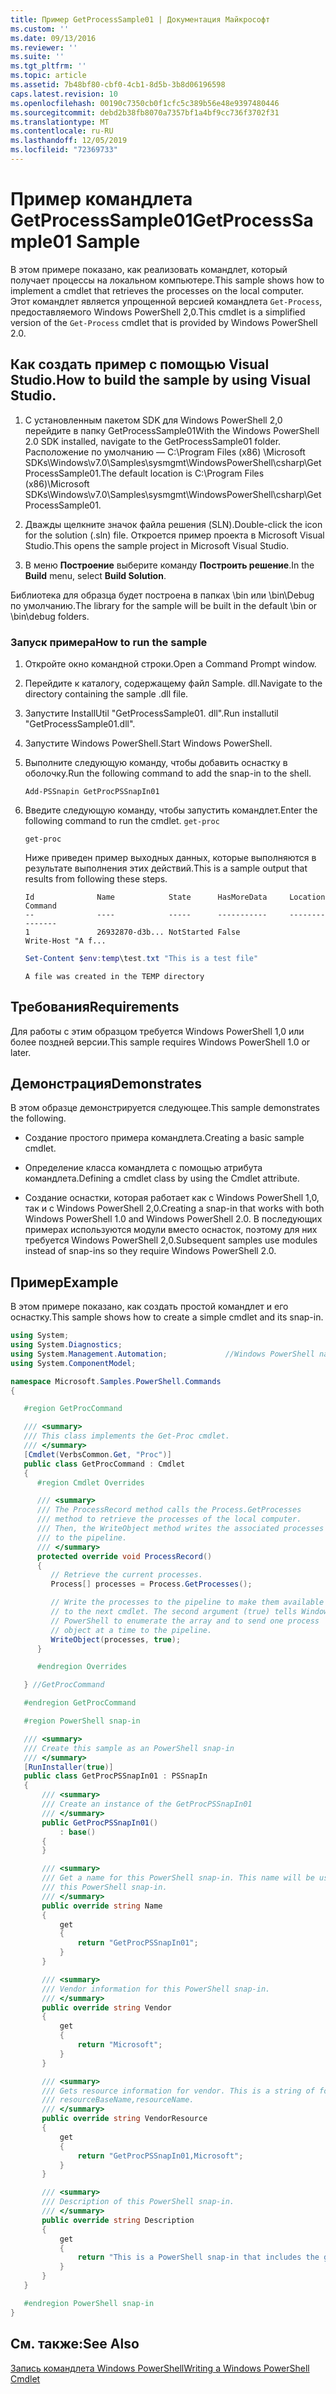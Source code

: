 ```yaml
---
title: Пример GetProcessSample01 | Документация Майкрософт
ms.custom: ''
ms.date: 09/13/2016
ms.reviewer: ''
ms.suite: ''
ms.tgt_pltfrm: ''
ms.topic: article
ms.assetid: 7b48bf80-cbf0-4cb1-8d5b-3b8d06196598
caps.latest.revision: 10
ms.openlocfilehash: 00190c7350cb0f1cfc5c389b56e48e9397480446
ms.sourcegitcommit: debd2b38fb8070a7357bf1a4bf9cc736f3702f31
ms.translationtype: MT
ms.contentlocale: ru-RU
ms.lasthandoff: 12/05/2019
ms.locfileid: "72369733"
---
```

# <a name="getprocesssample01-sample"></a><span data-ttu-id="b178c-102">Пример командлета GetProcessSample01</span><span class="sxs-lookup"><span data-stu-id="b178c-102">GetProcessSample01 Sample</span></span>

<span data-ttu-id="b178c-103">В этом примере показано, как реализовать командлет, который получает процессы на локальном компьютере.</span><span class="sxs-lookup"><span data-stu-id="b178c-103">This sample shows how to implement a cmdlet that retrieves the processes on the local computer.</span></span> <span data-ttu-id="b178c-104">Этот командлет является упрощенной версией командлета `Get-Process`, предоставляемого Windows PowerShell 2,0.</span><span class="sxs-lookup"><span data-stu-id="b178c-104">This cmdlet is a simplified version of the `Get-Process` cmdlet that is provided by Windows PowerShell 2.0.</span></span>

## <a name="how-to-build-the-sample-by-using-visual-studio"></a><span data-ttu-id="b178c-105">Как создать пример с помощью Visual Studio.</span><span class="sxs-lookup"><span data-stu-id="b178c-105">How to build the sample by using Visual Studio.</span></span>

1. <span data-ttu-id="b178c-106">С установленным пакетом SDK для Windows PowerShell 2,0 перейдите в папку GetProcessSample01</span><span class="sxs-lookup"><span data-stu-id="b178c-106">With the Windows PowerShell 2.0 SDK installed, navigate to the GetProcessSample01 folder.</span></span> <span data-ttu-id="b178c-107">Расположение по умолчанию — C:\Program Files (x86) \Microsoft SDKs\Windows\v7.0\Samples\sysmgmt\WindowsPowerShell\csharp\GetProcessSample01.</span><span class="sxs-lookup"><span data-stu-id="b178c-107">The default location is C:\Program Files (x86)\Microsoft SDKs\Windows\v7.0\Samples\sysmgmt\WindowsPowerShell\csharp\GetProcessSample01.</span></span>

2. <span data-ttu-id="b178c-108">Дважды щелкните значок файла решения (SLN).</span><span class="sxs-lookup"><span data-stu-id="b178c-108">Double-click the icon for the solution (.sln) file.</span></span> <span data-ttu-id="b178c-109">Откроется пример проекта в Microsoft Visual Studio.</span><span class="sxs-lookup"><span data-stu-id="b178c-109">This opens the sample project in Microsoft Visual Studio.</span></span>

3. <span data-ttu-id="b178c-110">В меню **Построение** выберите команду **Построить решение**.</span><span class="sxs-lookup"><span data-stu-id="b178c-110">In the **Build** menu, select **Build Solution**.</span></span>

  <span data-ttu-id="b178c-111">Библиотека для образца будет построена в папках \bin или \bin\Debug по умолчанию.</span><span class="sxs-lookup"><span data-stu-id="b178c-111">The library for the sample will be built in the default \bin or \bin\debug folders.</span></span>

### <a name="how-to-run-the-sample"></a><span data-ttu-id="b178c-112">Запуск примера</span><span class="sxs-lookup"><span data-stu-id="b178c-112">How to run the sample</span></span>

1. <span data-ttu-id="b178c-113">Откройте окно командной строки.</span><span class="sxs-lookup"><span data-stu-id="b178c-113">Open a Command Prompt window.</span></span>

2. <span data-ttu-id="b178c-114">Перейдите к каталогу, содержащему файл Sample. dll.</span><span class="sxs-lookup"><span data-stu-id="b178c-114">Navigate to the directory containing the sample .dll file.</span></span>

3. <span data-ttu-id="b178c-115">Запустите InstallUtil "GetProcessSample01. dll".</span><span class="sxs-lookup"><span data-stu-id="b178c-115">Run installutil "GetProcessSample01.dll".</span></span>

4. <span data-ttu-id="b178c-116">Запустите Windows PowerShell.</span><span class="sxs-lookup"><span data-stu-id="b178c-116">Start Windows PowerShell.</span></span>

5. <span data-ttu-id="b178c-117">Выполните следующую команду, чтобы добавить оснастку в оболочку.</span><span class="sxs-lookup"><span data-stu-id="b178c-117">Run the following command to add the snap-in to the shell.</span></span>

   `Add-PSSnapin GetProcPSSnapIn01`

6. <span data-ttu-id="b178c-118">Введите следующую команду, чтобы запустить командлет.</span><span class="sxs-lookup"><span data-stu-id="b178c-118">Enter the following command to run the cmdlet.</span></span> `get-proc`

   `get-proc`

   <span data-ttu-id="b178c-119">Ниже приведен пример выходных данных, которые выполняются в результате выполнения этих действий.</span><span class="sxs-lookup"><span data-stu-id="b178c-119">This is a sample output that results from following these steps.</span></span>

   ```output
   Id              Name            State      HasMoreData     Location             Command
   --              ----            -----      -----------     --------             -------
   1               26932870-d3b... NotStarted False                                 Write-Host "A f...

   ```

   ```powershell
   Set-Content $env:temp\test.txt "This is a test file"
   ```

   ```output
   A file was created in the TEMP directory
   ```

## <a name="requirements"></a><span data-ttu-id="b178c-120">Требования</span><span class="sxs-lookup"><span data-stu-id="b178c-120">Requirements</span></span>

<span data-ttu-id="b178c-121">Для работы с этим образцом требуется Windows PowerShell 1,0 или более поздней версии.</span><span class="sxs-lookup"><span data-stu-id="b178c-121">This sample requires Windows PowerShell 1.0 or later.</span></span>

## <a name="demonstrates"></a><span data-ttu-id="b178c-122">Демонстрация</span><span class="sxs-lookup"><span data-stu-id="b178c-122">Demonstrates</span></span>

<span data-ttu-id="b178c-123">В этом образце демонстрируется следующее.</span><span class="sxs-lookup"><span data-stu-id="b178c-123">This sample demonstrates the following.</span></span>

- <span data-ttu-id="b178c-124">Создание простого примера командлета.</span><span class="sxs-lookup"><span data-stu-id="b178c-124">Creating a basic sample cmdlet.</span></span>

- <span data-ttu-id="b178c-125">Определение класса командлета с помощью атрибута командлета.</span><span class="sxs-lookup"><span data-stu-id="b178c-125">Defining a cmdlet class by using the Cmdlet attribute.</span></span>

- <span data-ttu-id="b178c-126">Создание оснастки, которая работает как с Windows PowerShell 1,0, так и с Windows PowerShell 2,0.</span><span class="sxs-lookup"><span data-stu-id="b178c-126">Creating a snap-in that works with both Windows PowerShell 1.0 and Windows PowerShell 2.0.</span></span> <span data-ttu-id="b178c-127">В последующих примерах используются модули вместо оснасток, поэтому для них требуется Windows PowerShell 2,0.</span><span class="sxs-lookup"><span data-stu-id="b178c-127">Subsequent samples use modules instead of snap-ins so they require Windows PowerShell 2.0.</span></span>

## <a name="example"></a><span data-ttu-id="b178c-128">Пример</span><span class="sxs-lookup"><span data-stu-id="b178c-128">Example</span></span>

<span data-ttu-id="b178c-129">В этом примере показано, как создать простой командлет и его оснастку.</span><span class="sxs-lookup"><span data-stu-id="b178c-129">This sample shows how to create a simple cmdlet and its snap-in.</span></span>

```csharp
using System;
using System.Diagnostics;
using System.Management.Automation;             //Windows PowerShell namespace
using System.ComponentModel;

namespace Microsoft.Samples.PowerShell.Commands
{

   #region GetProcCommand

   /// <summary>
   /// This class implements the Get-Proc cmdlet.
   /// </summary>
   [Cmdlet(VerbsCommon.Get, "Proc")]
   public class GetProcCommand : Cmdlet
   {
      #region Cmdlet Overrides

      /// <summary>
      /// The ProcessRecord method calls the Process.GetProcesses
      /// method to retrieve the processes of the local computer.
      /// Then, the WriteObject method writes the associated processes
      /// to the pipeline.
      /// </summary>
      protected override void ProcessRecord()
      {
         // Retrieve the current processes.
         Process[] processes = Process.GetProcesses();

         // Write the processes to the pipeline to make them available
         // to the next cmdlet. The second argument (true) tells Windows
         // PowerShell to enumerate the array and to send one process
         // object at a time to the pipeline.
         WriteObject(processes, true);
      }

      #endregion Overrides

   } //GetProcCommand

   #endregion GetProcCommand

   #region PowerShell snap-in

   /// <summary>
   /// Create this sample as an PowerShell snap-in
   /// </summary>
   [RunInstaller(true)]
   public class GetProcPSSnapIn01 : PSSnapIn
   {
       /// <summary>
       /// Create an instance of the GetProcPSSnapIn01
       /// </summary>
       public GetProcPSSnapIn01()
           : base()
       {
       }

       /// <summary>
       /// Get a name for this PowerShell snap-in. This name will be used in registering
       /// this PowerShell snap-in.
       /// </summary>
       public override string Name
       {
           get
           {
               return "GetProcPSSnapIn01";
           }
       }

       /// <summary>
       /// Vendor information for this PowerShell snap-in.
       /// </summary>
       public override string Vendor
       {
           get
           {
               return "Microsoft";
           }
       }

       /// <summary>
       /// Gets resource information for vendor. This is a string of format:
       /// resourceBaseName,resourceName.
       /// </summary>
       public override string VendorResource
       {
           get
           {
               return "GetProcPSSnapIn01,Microsoft";
           }
       }

       /// <summary>
       /// Description of this PowerShell snap-in.
       /// </summary>
       public override string Description
       {
           get
           {
               return "This is a PowerShell snap-in that includes the get-proc cmdlet.";
           }
       }
   }

   #endregion PowerShell snap-in
}
```

## <a name="see-also"></a><span data-ttu-id="b178c-130">См. также:</span><span class="sxs-lookup"><span data-stu-id="b178c-130">See Also</span></span>

[<span data-ttu-id="b178c-131">Запись командлета Windows PowerShell</span><span class="sxs-lookup"><span data-stu-id="b178c-131">Writing a Windows PowerShell Cmdlet</span></span>](./writing-a-windows-powershell-cmdlet.md)